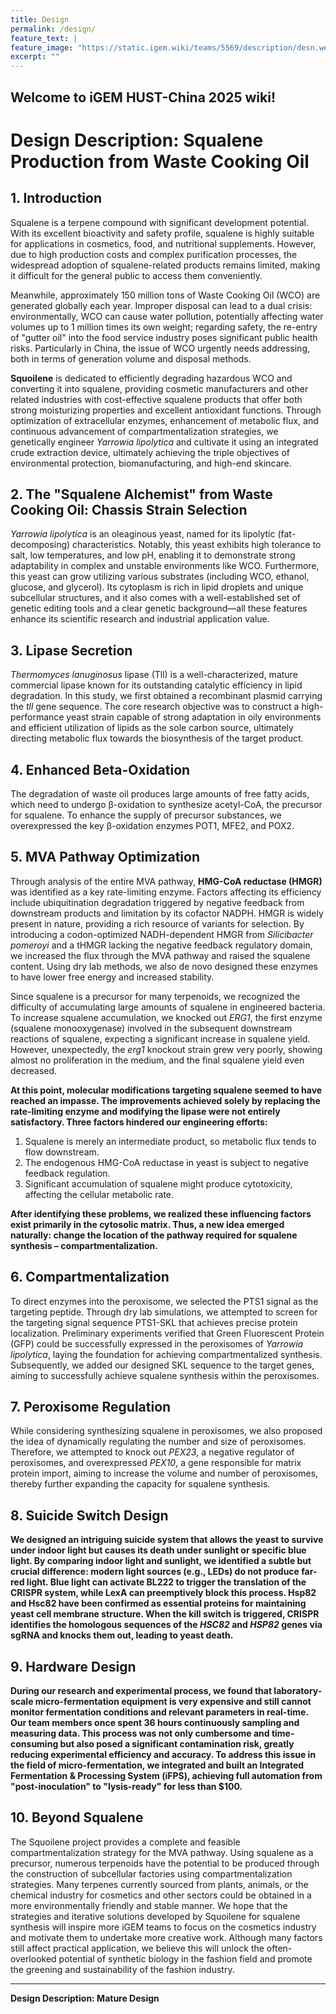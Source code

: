 ```yaml
---
title: Design
permalink: /design/
feature_text: |
feature_image: "https://static.igem.wiki/teams/5569/description/desn.webp"
excerpt: ""
---
```


## Welcome to iGEM HUST-China 2025 wiki!

# Design Description: Squalene Production from Waste Cooking Oil

## 1. Introduction

Squalene is a terpene compound with significant development potential. With its excellent bioactivity and safety profile, squalene is highly suitable for applications in cosmetics, food, and nutritional supplements. However, due to high production costs and complex purification processes, the widespread adoption of squalene-related products remains limited, making it difficult for the general public to access them conveniently.

Meanwhile, approximately 150 million tons of Waste Cooking Oil (WCO) are generated globally each year. Improper disposal can lead to a dual crisis: environmentally, WCO can cause water pollution, potentially affecting water volumes up to 1 million times its own weight; regarding safety, the re-entry of "gutter oil" into the food service industry poses significant public health risks. Particularly in China, the issue of WCO urgently needs addressing, both in terms of generation volume and disposal methods.

**Squoilene** is dedicated to efficiently degrading hazardous WCO and converting it into squalene, providing cosmetic manufacturers and other related industries with cost-effective squalene products that offer both strong moisturizing properties and excellent antioxidant functions. Through optimization of extracellular enzymes, enhancement of metabolic flux, and continuous advancement of compartmentalization strategies, we genetically engineer *Yarrowia lipolytica* and cultivate it using an integrated crude extraction device, ultimately achieving the triple objectives of environmental protection, biomanufacturing, and high-end skincare.

## 2. The "Squalene Alchemist" from Waste Cooking Oil: Chassis Strain Selection

*Yarrowia lipolytica* is an oleaginous yeast, named for its lipolytic (fat-decomposing) characteristics. Notably, this yeast exhibits high tolerance to salt, low temperatures, and low pH, enabling it to demonstrate strong adaptability in complex and unstable environments like WCO. Furthermore, this yeast can grow utilizing various substrates (including WCO, ethanol, glucose, and glycerol). Its cytoplasm is rich in lipid droplets and unique subcellular structures, and it also comes with a well-established set of genetic editing tools and a clear genetic background—all these features enhance its scientific research and industrial application value.

## 3. Lipase Secretion

*Thermomyces lanuginosus* lipase (Tll) is a well-characterized, mature commercial lipase known for its outstanding catalytic efficiency in lipid degradation. In this study, we first obtained a recombinant plasmid carrying the *tll* gene sequence. The core research objective was to construct a high-performance yeast strain capable of strong adaptation in oily environments and efficient utilization of lipids as the sole carbon source, ultimately directing metabolic flux towards the biosynthesis of the target product.

## 4. Enhanced Beta-Oxidation

The degradation of waste oil produces large amounts of free fatty acids, which need to undergo β-oxidation to synthesize acetyl-CoA, the precursor for squalene. To enhance the supply of precursor substances, we overexpressed the key β-oxidation enzymes POT1, MFE2, and POX2.

## 5. MVA Pathway Optimization

Through analysis of the entire MVA pathway, **HMG-CoA reductase (HMGR)** was identified as a key rate-limiting enzyme. Factors affecting its efficiency include ubiquitination degradation triggered by negative feedback from downstream products and limitation by its cofactor NADPH. HMGR is widely present in nature, providing a rich resource of variants for selection. By introducing a codon-optimized NADH-dependent HMGR from *Silicibacter pomeroyi* and a tHMGR lacking the negative feedback regulatory domain, we increased the flux through the MVA pathway and raised the squalene content. Using dry lab methods, we also de novo designed these enzymes to have lower free energy and increased stability.

Since squalene is a precursor for many terpenoids, we recognized the difficulty of accumulating large amounts of squalene in engineered bacteria. To increase squalene accumulation, we knocked out *ERG1*, the first enzyme (squalene monooxygenase) involved in the subsequent downstream reactions of squalene, expecting a significant increase in squalene yield. However, unexpectedly, the *erg1* knockout strain grew very poorly, showing almost no proliferation in the medium, and the final squalene yield even decreased.

**At this point, molecular modifications targeting squalene seemed to have reached an impasse. The improvements achieved solely by replacing the rate-limiting enzyme and modifying the lipase were not entirely satisfactory. Three factors hindered our engineering efforts:**

1.  Squalene is merely an intermediate product, so metabolic flux tends to flow downstream.
2.  The endogenous HMG-CoA reductase in yeast is subject to negative feedback regulation.
3.  Significant accumulation of squalene might produce cytotoxicity, affecting the cellular metabolic rate.

**After identifying these problems, we realized these influencing factors exist primarily in the cytosolic matrix. Thus, a new idea emerged naturally: change the location of the pathway required for squalene synthesis – compartmentalization.**

## 6. Compartmentalization

To direct enzymes into the peroxisome, we selected the PTS1 signal as the targeting peptide. Through dry lab simulations, we attempted to screen for the targeting signal sequence PTS1-SKL that achieves precise protein localization. Preliminary experiments verified that Green Fluorescent Protein (GFP) could be successfully expressed in the peroxisomes of *Yarrowia lipolytica*, laying the foundation for achieving compartmentalized synthesis. Subsequently, we added our designed SKL sequence to the target genes, aiming to successfully achieve squalene synthesis within the peroxisomes.

## 7. Peroxisome Regulation

While considering synthesizing squalene in peroxisomes, we also proposed the idea of dynamically regulating the number and size of peroxisomes. Therefore, we attempted to knock out *PEX23*, a negative regulator of peroxisomes, and overexpressed *PEX10*, a gene responsible for matrix protein import, aiming to increase the volume and number of peroxisomes, thereby further expanding the capacity for squalene synthesis.

## 8. Suicide Switch Design

**We designed an intriguing suicide system that allows the yeast to survive under indoor light but causes its death under sunlight or specific blue light. By comparing indoor light and sunlight, we identified a subtle but crucial difference: modern light sources (e.g., LEDs) do not produce far-red light. Blue light can activate BL222 to trigger the translation of the CRISPR system, while LexA can preemptively block this process. Hsp82 and Hsc82 have been confirmed as essential proteins for maintaining yeast cell membrane structure. When the kill switch is triggered, CRISPR identifies the homologous sequences of the *HSC82* and *HSP82* genes via sgRNA and knocks them out, leading to yeast death.**

## 9. Hardware Design

**During our research and experimental process, we found that laboratory-scale micro-fermentation equipment is very expensive and still cannot monitor fermentation conditions and relevant parameters in real-time. Our team members once spent 36 hours continuously sampling and measuring data. This process was not only cumbersome and time-consuming but also posed a significant contamination risk, greatly reducing experimental efficiency and accuracy. To address this issue in the field of micro-fermentation, we integrated and built an Integrated Fermentation & Processing System (iFPS), achieving full automation from "post-inoculation" to "lysis-ready" for less than $100.**

## 10. Beyond Squalene

The Squoilene project provides a complete and feasible compartmentalization strategy for the MVA pathway. Using squalene as a precursor, numerous terpenoids have the potential to be produced through the construction of subcellular factories using compartmentalization strategies. Many terpenes currently sourced from plants, animals, or the chemical industry for cosmetics and other sectors could be obtained in a more environmentally friendly and stable manner. We hope that the strategies and iterative solutions developed by Squoilene for squalene synthesis will inspire more iGEM teams to focus on the cosmetics industry and motivate them to undertake more creative work. Although many factors still affect practical application, we believe this will unlock the often-overlooked potential of synthetic biology in the fashion field and promote the greening and sustainability of the fashion industry.

---
**Design Description: Mature Design**
